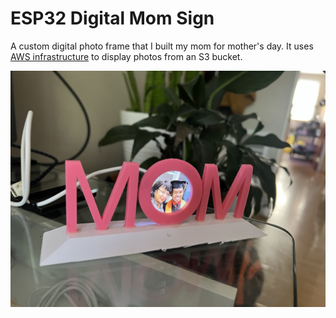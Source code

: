 # ESP32 Digital Mom Sign

A custom digital photo frame that I built my mom for mother's day. It uses [AWS infrastructure](https://github.com/DaveBben/digital_mom_sign_cloud_infrastructure/tree/main) to display photos from an S3 bucket.

![Esp32 Photo Frame](demo_image.jpeg)
